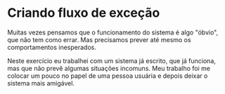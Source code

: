 # Criando fluxo de exceção

Muitas vezes pensamos que o funcionamento do sistema é algo "óbvio", que não tem como errar. Mas precisamos prever até mesmo os comportamentos inesperados.

Neste exercício eu trabalhei com um sistema já escrito, que já funciona, mas que não prevê algumas situações incomuns. Meu trabalho foi me colocar um pouco no papel de uma pessoa usuária e depois deixar o sistema mais amigável.
